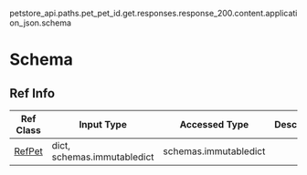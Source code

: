 petstore_api.paths.pet_pet_id.get.responses.response_200.content.application_json.schema
# Schema

## Ref Info
Ref Class | Input Type | Accessed Type | Description
--------- | ---------- | ------------- | ------------
[RefPet](ref_pet.md) | dict, schemas.immutabledict | schemas.immutabledict |
